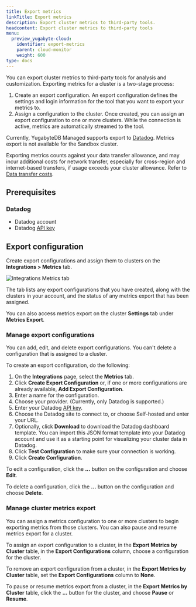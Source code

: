 ```yaml
---
title: Export metrics
linkTitle: Export metrics
description: Export cluster metrics to third-party tools.
headcontent: Export cluster metrics to third-party tools
menu:
  preview_yugabyte-cloud:
    identifier: export-metrics
    parent: cloud-monitor
    weight: 600
type: docs
---
```


You can export cluster metrics to third-party tools for analysis and customization. Exporting metrics for a cluster is a two-stage process:

1. Create an export configuration. An export configuration defines the settings and login information for the tool that you want to export your metrics to.
1. Assign a configuration to the cluster. Once created, you can assign an export configuration to one or more clusters. While the connection is active, metrics are automatically streamed to the tool.

Currently, YugabyteDB Managed supports export to [Datadog](https://docs.datadoghq.com/). Metrics export is not available for the Sandbox cluster.

Exporting metrics counts against your data transfer allowance, and may incur additional costs for network transfer, especially for cross-region and internet-based transfers, if usage exceeds your cluster allowance. Refer to [Data transfer costs](../../cloud-admin/cloud-billing-costs/#data-transfer-costs).

## Prerequisites

### Datadog

- Datadog account
- Datadog [API key](https://docs.datadoghq.com/account_management/api-app-keys/)

## Export configuration

Create export configurations and assign them to clusters on the **Integrations > Metrics** tab.

![Integrations Metrics tab](/images/yb-cloud/managed-metrics-export.png)

The tab lists any export configurations that you have created, along with the clusters in your account, and the status of any metrics export that has been assigned.

You can also access metrics export on the cluster **Settings** tab under **Metrics Export**.

### Manage export configurations

You can add, edit, and delete export configurations. You can't delete a configuration that is assigned to a cluster.

To create an export configuration, do the following:

1. On the **Integrations** page, select the **Metrics** tab.
1. Click **Create Export Configuration** or, if one or more configurations are already available, **Add Export Configuration**.
1. Enter a name for the configuration.
1. Choose your provider. (Currently, only Datadog is supported.)
1. Enter your Datadog [API key](https://docs.datadoghq.com/account_management/api-app-keys/).
1. Choose the Datadog site to connect to, or choose Self-hosted and enter your URL.
1. Optionally, click **Download** to download the Datadog dashboard template. You can import this JSON format template into your Datadog account and use it as a starting point for visualizing your cluster data in Datadog.
1. Click **Test Configuration** to make sure your connection is working.
1. Click **Create Configuration**.

To edit a configuration, click the **...** button on the configuration and choose **Edit**.

To delete a configuration, click the **...** button on the configuration and choose **Delete**.

### Manage cluster metrics export

You can assign a metrics configuration to one or more clusters to begin exporting metrics from those clusters. You can also pause and resume metrics export for a cluster.

To assign an export configuration to a cluster, in the **Export Metrics by Cluster** table, in the **Export Configurations** column, choose a configuration for the cluster.

To remove an export configuration from a cluster, in the **Export Metrics by Cluster** table, set the **Export Configurations** column to **None**.

To pause or resume metrics export from a cluster, in the **Export Metrics by Cluster** table, click the **...** button for the cluster, and choose **Pause** or **Resume**.
